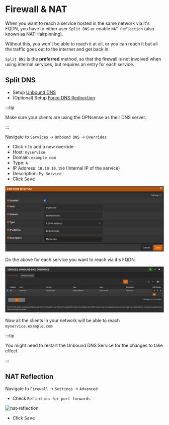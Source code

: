 # Firewall & NAT

When you want to reach a service hosted in the same network via it's FQDN,
you have to either user `Split DNS` or enable `NAT Reflection` (also known as NAT Hairpinning).

Without this, you won't be able to reach it at all, or you can reach it but all
the traffic goes out to the internet and get back in.

`Split DNS` is the **preferred** method, so that the firewall is not involved
when using internal services, but requires an entry for each service.

## Split DNS

- Setup [Unbound DNS](../6-dns/1-resolver/1-configuration.md)
- (Optional) Setup [Force DNS Redirection](1-redirect-dns.md)

:::tip

Make sure your clients are using the OPNsense as their DNS server.

:::

Navigate to `Services` -> `Unbound DNS` -> `Overrides`

- Click <kbd>+</kbd> to add a new override
- Host: `myservice`
- Domain: `example.com`
- Type: `A`
- IP Address: `10.10.10.150` (Internal IP of the service)
- Description: `My Service`
- Click <kbd>Save</kbd>

![split-dns-host](img/split-dns-host.png)

Do the above for each service you want to reach via it's FQDN.

![split-dns](img/split-dns.png)

Now all the clients in your network will be able to reach `myservice.example.com`

:::tip

You might need to restart the Unbound DNS Service for the changes to take effect.

:::

## NAT Reflection

Navigate to `Firewall` -> `Settings` -> `Advanced`

- Check `Reflection for port forwards`

![nat-reflection](img/nat-reflection.png)

- Click <kbd>Save</kbd>
